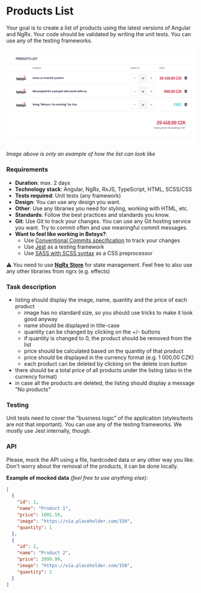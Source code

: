 # Products List

Your goal is to create a list of products using the latest versions of Angular and NgRx.
Your code should be validated by writing the unit tests. You can use any of the testing frameworks.

<img src="../assets/angular-task-products-list.png" alt="Angular task - Product list">

*Image above is only an example of how the list can look like* 

### Requirements

- **Duration**: max. 2 days
- **Technology stack**: Angular, NgRx, RxJS, TypeScript, HTML, SCSS/CSS
- **Tests required**: Unit tests (any framework)
- **Design**: You can use any design you want.
- **Other**: Use any libraries you need for styling, working with HTML, etc.
- **Standards**: Follow the best practices and standards you know.
- **Git**: Use Git to track your changes. You can use any Git hosting service you want. Try to commit often and use meaningful commit messages.
- **Want to feel like working in Betsys?**: 
  - Use [Conventional Commits specification](https://www.conventionalcommits.org/en/v1.0.0/) to track your changes
  - Use [Jest](https://jestjs.io/) as a testing framework
  - Use [SASS with SCSS syntax](https://sass-lang.com/) as a CSS preprocessor

:warning: You need to use **[NgRx Store](https://ngrx.io/guide/store)** for state management. Feel free to also use any other libraries from ngrx (e.g. effects)

### Task description

- listing should display the image, name, quantity and the price of each product
  - image has no standard size, so you should use tricks to make it look good anyway
  - name should be displayed in title-case
  - quantity can be changed by clicking on the +/- buttons
  - if quantity is changed to 0, the product should be removed from the list
  - price should be calculated based on the quantity of that product
  - price should be displayed in the currency format (e.g. 1 000,00 CZK)
  - each product can be deleted by clicking on the delete icon button
- there should be a total price of all products under the listing (also in the currency format)
- in case all the products are deleted, the listing should display a message "No products"

### Testing
Unit tests need to cover the "business logic" of the application (styles/texts are not that important).
You can use any of the testing frameworks. We mostly use Jest internally, though.

### API
Please, mock the API using a file, hardcoded data or any other way you like.
Don't worry about the removal of the products, it can be done locally.

**Example of mocked data** *(feel free to use anything else)*:<br>
```json
[
  {
    "id": 1,
    "name": "Product 1",
    "price": 1001.59,
    "image": "https://via.placeholder.com/150",
    "quantity": 1
  },
  {
    "id": 2,
    "name": "Product 2",
    "price": 2099.99,
    "image": "https://via.placeholder.com/150",
    "quantity": 2
  }
]
```
